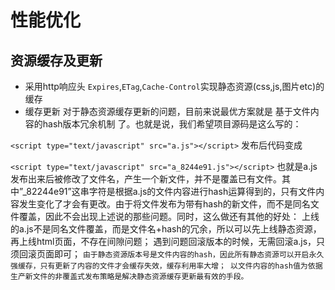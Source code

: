 # 性能优化
## 资源缓存及更新
* 采用http响应头 `Expires`,`ETag`,`Cache-Control`实现静态资源(css,js,图片etc)的缓存
* 缓存更新
对于静态资源缓存更新的问题，目前来说最优方案就是 基于文件内容的hash版本冗余机制 了。也就是说，我们希望项目源码是这么写的：

`<script type="text/javascript" src="a.js"></script>`
发布后代码变成

`<script type="text/javascript" src="a_8244e91.js"></script>`
也就是a.js发布出来后被修改了文件名，产生一个新文件，并不是覆盖已有文件。其中”_82244e91”这串字符是根据a.js的文件内容进行hash运算得到的，只有文件内容发生变化了才会有更改。由于将文件发布为带有hash的新文件，而不是同名文件覆盖，因此不会出现上述说的那些问题。同时，这么做还有其他的好处：
上线的a.js不是同名文件覆盖，而是文件名+hash的冗余，所以可以先上线静态资源，再上线html页面，不存在间隙问题；
遇到问题回滚版本的时候，无需回滚a.js，只须回滚页面即可；
`由于静态资源版本号是文件内容的hash，因此所有静态资源可以开启永久强缓存，只有更新了内容的文件才会缓存失效，缓存利用率大增；
以文件内容的hash值为依据生产新文件的非覆盖式发布策略是解决静态资源缓存更新最有效的手段。`